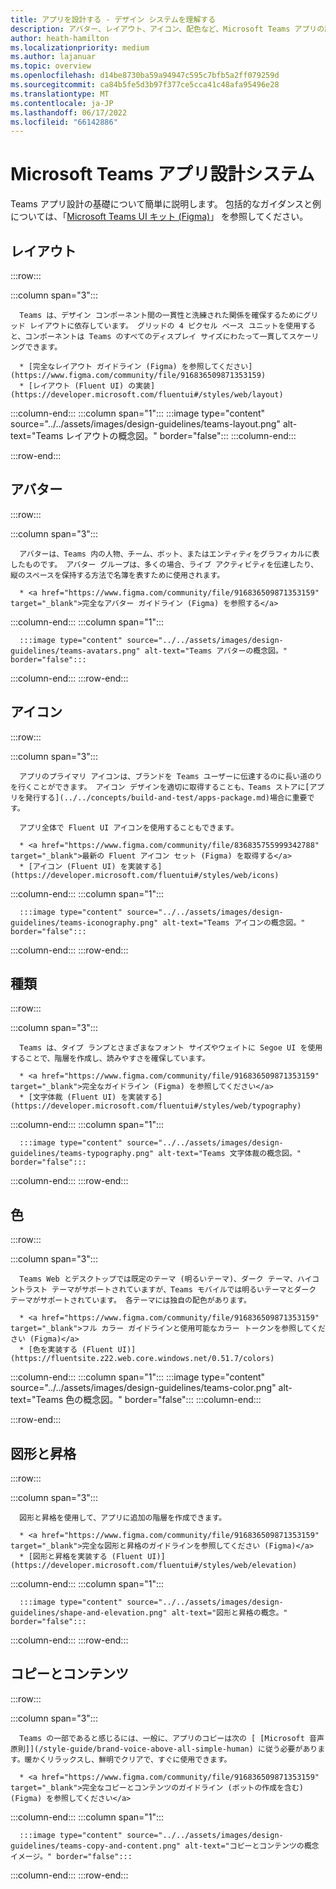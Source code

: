 ```yaml
---
title: アプリを設計する - デザイン システムを理解する
description: アバター、レイアウト、アイコン、配色など、Microsoft Teams アプリの設計の基本について説明します。
author: heath-hamilton
ms.localizationpriority: medium
ms.author: lajanuar
ms.topic: overview
ms.openlocfilehash: d14be8730ba59a94947c595c7bfb5a2ff079259d
ms.sourcegitcommit: ca84b5fe5d3b97f377ce5cca41c48afa95496e28
ms.translationtype: MT
ms.contentlocale: ja-JP
ms.lasthandoff: 06/17/2022
ms.locfileid: "66142886"
---
```

# <a name="microsoft-teams-app-design-system"></a>Microsoft Teams アプリ設計システム

Teams アプリ設計の基礎について簡単に説明します。 包括的なガイダンスと例については、「<a href="https://www.figma.com/community/file/916836509871353159" target="_blank">Microsoft Teams UI キット (Figma)</a>」 を参照してください。

## <a name="layout"></a>レイアウト

:::row:::

   :::column span="3":::

      Teams は、デザイン コンポーネント間の一貫性と洗練された関係を確保するためにグリッド レイアウトに依存しています。 グリッドの 4 ピクセル ベース ユニットを使用すると、コンポーネントは Teams のすべてのディスプレイ サイズにわたって一貫してスケーリングできます。

      * [完全なレイアウト ガイドライン (Figma) を参照してください](https://www.figma.com/community/file/916836509871353159)
      * [レイアウト (Fluent UI) の実装](https://developer.microsoft.com/fluentui#/styles/web/layout)

   :::column-end:::
   :::column span="1":::
      :::image type="content" source="../../assets/images/design-guidelines/teams-layout.png" alt-text="Teams レイアウトの概念図。" border="false":::
   :::column-end:::

:::row-end:::

## <a name="avatars"></a>アバター

:::row:::

   :::column span="3":::

      アバターは、Teams 内の人物、チーム、ボット、またはエンティティをグラフィカルに表したものです。 アバター グループは、多くの場合、ライブ アクティビティを伝達したり、縦のスペースを保持する方法で名簿を表すために使用されます。 

      * <a href="https://www.figma.com/community/file/916836509871353159" target="_blank">完全なアバター ガイドライン (Figma) を参照する</a>

   :::column-end:::
   :::column span="1":::

      :::image type="content" source="../../assets/images/design-guidelines/teams-avatars.png" alt-text="Teams アバターの概念図。" border="false":::

   :::column-end:::
:::row-end:::

## <a name="icons"></a>アイコン

:::row:::

   :::column span="3":::

      アプリのプライマリ アイコンは、ブランドを Teams ユーザーに伝達するのに長い道のりを行くことができます。 アイコン デザインを適切に取得することも、Teams ストアに[アプリを発行する](../../concepts/build-and-test/apps-package.md)場合に重要です。

      アプリ全体で Fluent UI アイコンを使用することもできます。

      * <a href="https://www.figma.com/community/file/836835755999342788" target="_blank">最新の Fluent アイコン セット (Figma) を取得する</a>
      * [アイコン (Fluent UI) を実装する](https://developer.microsoft.com/fluentui#/styles/web/icons)

   :::column-end:::
   :::column span="1":::

      :::image type="content" source="../../assets/images/design-guidelines/teams-iconography.png" alt-text="Teams アイコンの概念図。" border="false":::

   :::column-end:::
:::row-end:::

## <a name="type"></a>種類

:::row:::

   :::column span="3":::

      Teams は、タイプ ランプとさまざまなフォント サイズやウェイトに Segoe UI を使用することで、階層を作成し、読みやすさを確保しています。

      * <a href="https://www.figma.com/community/file/916836509871353159" target="_blank">完全なガイドライン (Figma) を参照してください</a>
      * [文字体裁 (Fluent UI) を実装する](https://developer.microsoft.com/fluentui#/styles/web/typography)

   :::column-end:::
   :::column span="1":::

      :::image type="content" source="../../assets/images/design-guidelines/teams-typography.png" alt-text="Teams 文字体裁の概念図。" border="false":::

   :::column-end:::
:::row-end:::

## <a name="colors"></a>色

:::row:::

   :::column span="3":::

      Teams Web とデスクトップでは既定のテーマ (明るいテーマ)、ダーク テーマ、ハイコントラスト テーマがサポートされていますが、Teams モバイルでは明るいテーマとダーク テーマがサポートされています。 各テーマには独自の配色があります。

      * <a href="https://www.figma.com/community/file/916836509871353159" target="_blank">フル カラー ガイドラインと使用可能なカラー トークンを参照してください (Figma)</a>
      * [色を実装する (Fluent UI)](https://fluentsite.z22.web.core.windows.net/0.51.7/colors)

   :::column-end:::
   :::column span="1":::
      :::image type="content" source="../../assets/images/design-guidelines/teams-color.png" alt-text="Teams 色の概念図。" border="false":::
   :::column-end:::

:::row-end:::

## <a name="shape-and-elevation"></a>図形と昇格

:::row:::

   :::column span="3":::

      図形と昇格を使用して、アプリに追加の階層を作成できます。 

      * <a href="https://www.figma.com/community/file/916836509871353159" target="_blank">完全な図形と昇格のガイドラインを参照してください (Figma)</a>
      * [図形と昇格を実装する (Fluent UI)](https://developer.microsoft.com/fluentui#/styles/web/elevation)

   :::column-end:::
   :::column span="1":::

      :::image type="content" source="../../assets/images/design-guidelines/shape-and-elevation.png" alt-text="図形と昇格の概念。" border="false":::

   :::column-end:::
:::row-end:::

## <a name="copy-and-content"></a>コピーとコンテンツ

:::row:::

   :::column span="3":::

      Teams の一部であると感じるには、一般に、アプリのコピーは次の [ [Microsoft 音声原則]](/style-guide/brand-voice-above-all-simple-human) に従う必要があります。暖かくリラックスし、鮮明でクリアで、すぐに使用できます。

      * <a href="https://www.figma.com/community/file/916836509871353159" target="_blank">完全なコピーとコンテンツのガイドライン (ボットの作成を含む) (Figma) を参照してください</a>

   :::column-end:::
   :::column span="1":::

      :::image type="content" source="../../assets/images/design-guidelines/teams-copy-and-content.png" alt-text="コピーとコンテンツの概念イメージ。" border="false":::

   :::column-end:::
:::row-end:::
